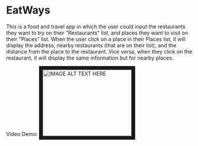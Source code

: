 # EatWays

This is a food and travel app in which the user could input the restaurants they want to try on their "Restaurants" list, and places they want to visit on their "Places" list.
When the user click on a place in their Places list, it will display the address, nearby restaurants (that are on their list), and the distance from the place to the restaurant.
Vice versa, when they click on the restaurant, it will display the same information but for nearby places.

Video Demo:
<a href="http://www.youtube.com/watch?feature=player_embedded&v=mF7GKYb4o3g
" target="_blank"><img src="http://img.youtube.com/vi/mF7GKYb4o3g/0.jpg" 
alt="IMAGE ALT TEXT HERE" width="240" height="180" border="10" /></a>
